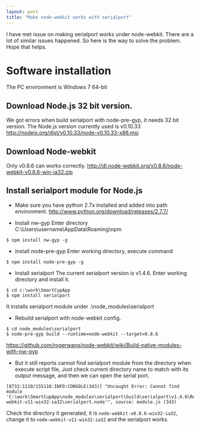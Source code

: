 ```yaml
---
layout: post
title: "Make node-webkit works with serialport"
---
```


I have met issue on making serialport works under node-webkit. There are a lot of similar issues happened. So here is the way to solve the problem. Hope that helps.

# Software installation 
The PC environment is Windows 7 64-bit

## Download Node.js 32 bit version.
We got errors when build serialport with node-pre-gyp, it needs 32 bit version. The Node.js version currently used is v0.10.33
http://nodejs.org/dist/v0.10.33/node-v0.10.33-x86.msi

## Download Node-webkit
Only v0.8.6 can works correctly. 
http://dl.node-webkit.org/v0.8.6/node-webkit-v0.8.6-win-ia32.zip

## Install serialport module for Node.js
* Make sure you have python 2.7x installed and added into path environment. 
http://www.python.org/download/releases/2.7.7/

* Install nw-gyp 
Enter directory C:\Users\username\AppData\Roaming\npm

```
$ npm install nw-gyp -g
```

* Install node-pre-gyp
Enter working directory, execute command

```
$ npm install node-pre-gyp -g
```

* Install serialport 
The current serialport version is v1.4.6. Enter working directory and install it.

```
$ cd c:\work\SmartCupApp
$ npm install serialport
```
It installs serialport module under .\node_modules\serialport

* Rebuild serialport with node-webkit config.

```
$ cd node_modules\serialport
$ node-pre-gyp build --runtime=node-webkit --target=0.8.6 
```

https://github.com/rogerwang/node-webkit/wiki/Build-native-modules-with-nw-gyp

* But it still reports cannot find serialport module from the directory when execute script file, Just check current directory name to match with its output message, and then we can open the serial port. 

```
[8732:1110/155118:INFO:CONSOLE(343)] "Uncaught Error: Cannot find module 'C:\work\SmartCupApp\node_modules\serialport\build\serialport\v1.4.6\Release\node-webkit-v11-win32-ia32\serialport.node'", source: module.js (343)
```

Check the directory it generated, it is `node-webkit-v0.8.6-win32-ia32`, change it to `node-webkit-v11-win32-ia32` and the serialport works. 
